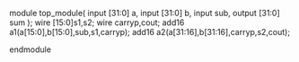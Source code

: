 module top_module(
    input [31:0] a,
    input [31:0] b,
    input sub,
    output [31:0] sum
);
wire [15:0]s1,s2;
wire carryp,cout;
add16 a1(a[15:0],b[15:0],sub,s1,carryp);
add16 a2(a[31:16],b[31:16],carryp,s2,cout);

endmodule

